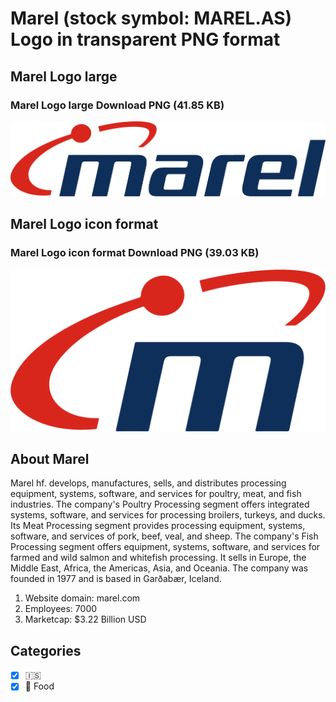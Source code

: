 # Marel (stock symbol: MAREL.AS) Logo in transparent PNG format

## Marel Logo large

### Marel Logo large Download PNG (41.85 KB)

![Marel Logo large Download PNG (41.85 KB)](/img/orig/MAREL.AS_BIG-13790959.png)

## Marel Logo icon format

### Marel Logo icon format Download PNG (39.03 KB)

![Marel Logo icon format Download PNG (39.03 KB)](/img/orig/MAREL.AS-9a87f588.png)

## About Marel

Marel hf. develops, manufactures, sells, and distributes processing equipment, systems, software, and services for poultry, meat, and fish industries. The company's Poultry Processing segment offers integrated systems, software, and services for processing broilers, turkeys, and ducks. Its Meat Processing segment provides processing equipment, systems, software, and services of pork, beef, veal, and sheep. The company's Fish Processing segment offers equipment, systems, software, and services for farmed and wild salmon and whitefish processing. It sells in Europe, the Middle East, Africa, the Americas, Asia, and Oceania. The company was founded in 1977 and is based in Garðabær, Iceland.

1. Website domain: marel.com
2. Employees: 7000
3. Marketcap: $3.22 Billion USD


## Categories
- [x] 🇮🇸
- [x] 🍴 Food
